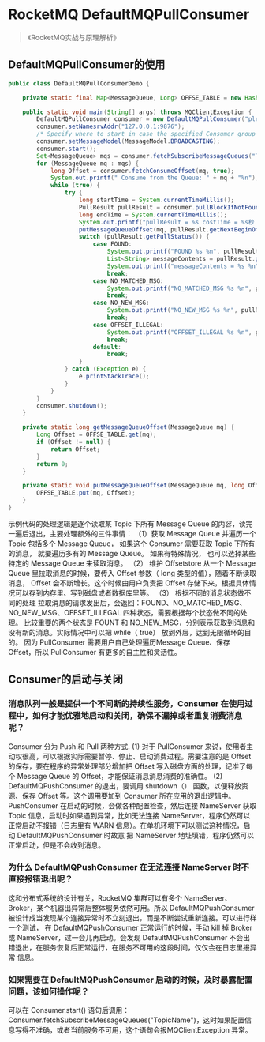# RocketMQ DefaultMQPullConsumer

> 《RocketMQ实战与原理解析》

## DefaultMQPullConsumer的使用
```java
public class DefaultMQPullConsumerDemo {

    private static final Map<MessageQueue, Long> OFFSE_TABLE = new HashMap<MessageQueue, Long>();

    public static void main(String[] args) throws MQClientException {
        DefaultMQPullConsumer consumer = new DefaultMQPullConsumer("please_rename_unique_group_name");
        consumer.setNamesrvAddr("127.0.0.1:9876");
        /* Specify where to start in case the specified Consumer group is a brand new one. */
        consumer.setMessageModel(MessageModel.BROADCASTING);
        consumer.start();
        Set<MessageQueue> mqs = consumer.fetchSubscribeMessageQueues("TopicTest");
        for (MessageQueue mq : mqs) {
            long Offset = consumer.fetchConsumeOffset(mq, true);
            System.out.printf(" Consume from the Queue: " + mq + "%n");
            while (true) {
                try {
                    long startTime = System.currentTimeMillis();
                    PullResult pullResult = consumer.pullBlockIfNotFound(mq, null, getMessageQueueOffset(mq), 32);
                    long endTime = System.currentTimeMillis();
                    System.out.printf("pullResult = %s costTime = %s秒 %n", pullResult, (endTime - startTime) / 1000);
                    putMessageQueueOffset(mq, pullResult.getNextBeginOffset());
                    switch (pullResult.getPullStatus()) {
                        case FOUND:
                            System.out.printf("FOUND %s %n", pullResult);
                            List<String> messageContents = pullResult.getMsgFoundList().stream().map(item -> new String(item.getBody())).collect(Collectors.toList());
                            System.out.printf("messageContents = %s %n", messageContents);
                            break;
                        case NO_MATCHED_MSG:
                            System.out.printf("NO_MATCHED_MSG %s %n", pullResult);
                            break;
                        case NO_NEW_MSG:
                            System.out.printf("NO_NEW_MSG %s %n", pullResult);
                            break;
                        case OFFSET_ILLEGAL:
                            System.out.printf("OFFSET_ILLEGAL %s %n", pullResult);
                            break;
                        default:
                            break;
                    }
                } catch (Exception e) {
                    e.printStackTrace();
                }
            }
        }
        consumer.shutdown();
    }

    private static long getMessageQueueOffset(MessageQueue mq) {
        Long Offset = OFFSE_TABLE.get(mq);
        if (Offset != null) {
            return Offset;
        }
        return 0;
    }

    private static void putMessageQueueOffset(MessageQueue mq, long Offset) {
        OFFSE_TABLE.put(mq, Offset);
    }
}
```
示例代码的处理逻辑是逐个读取某 Topic 下所有 Message Queue 的内容，读完一遍后退出，主要处理额外的三件事情：
（1）获取 Message Queue 并遍历一个 Topic 包括多个 Message Queue， 如果这个 Consumer 需要获取 Topic 下所有的消息，
就要遍历多有的 Message Queue。 如果有特殊情况， 也可以选择某些特定的 Message Queue 来读取消息。
（2） 维护 Offsetstore 从一个 Message Queue 里拉取消息的时候，要传入 Offset 参数（ long 类型的值），随着不断读取消息，
Offset 会不断增长。这个时候由用户负责把 Offset 存储下来，根据具体情况可以存到内存里、写到磁盘或者数据库里等。
（3） 根据不同的消息状态做不同的处理
拉取消息的请求发出后，会返回：FOUND、NO_MATCHED_MSG、NO_NEW_MSG、OFFSET_ILLEGAL 四种状态，需要根据每个状态做不同的处理。
比较重要的两个状态是 FOUNT 和 NO_NEW_MSG，分别表示获取到消息和没有新的消息。实际情况中可以把 while（ true） 放到外层，达到无限循环的目的。
因为 PullConsumer 需要用户自己处理遍历Message Queue、保存 Offset，所以 PullConsumer 有更多的自主性和灵活性。
## Consumer的启动与关闭
### 消息队列一般是提供一个不间断的持续性服务，Consumer 在使用过程中，如何才能优雅地启动和关闭，确保不漏掉或者重复消费消息呢？
Consumer 分为 Push 和 Pull 两种方式.
(1) 对于 PullConsumer 来说，使用者主动权很高，可以根据实际需要暂停、停止、启动消费过程。需要注意的是 Offset 的保存，要在程序的异常处理部分增加把 Offset 写入磁盘方面的处理，记准了每个 Message Queue 的 Offset，才能保证消息消息消费的准确性。
(2) DefaultMQPushConsumer 的退出，要调用 shutdown（） 函数，以便释放资源、保存 Offset 等。这个调用要加到 Consumer 所在应用的退出逻辑中。PushConsumer 在启动的时候，会做各种配置检查，然后连接 NameServer 获取 Topic 信息，启动时如果遇到异常，比如无法连接 NameServer，程序仍然可以正常启动不报错（日志里有 WARN 信息）。在单机环境下可以测试这种情况，启动 DefaultMQPushConsumer 时故意 把 NameServer 地址填错，程序仍然可以正常启动，但是不会收到消息。
### 为什么 DefaultMQPushConsumer 在无法连接 NameServer 时不直接报错退出呢？
这和分布式系统的设计有关，RocketMQ 集群可以有多个 NameServer、Broker，某个机器出异常后整体服务依然可用。所以 DefaultMQPushConsumer 被设计成当发现某个连接异常时不立刻退出，而是不断尝试重新连接。可以进行样一个测试，
在 DefaultMQPushConsumer 正常运行的时候，手动 kill 掉 Broker 或 NameServer，过一会儿再启动。会发现 DefaultMQPushConsumer 不会出错退出，在服务恢复后正常运行，在服务不可用的这段时间，仅仅会在日志里报异常 信息。
### 如果需要在 DefaultMQPushConsumer 启动的时候，及时暴露配置问题，该如何操作呢？
可以在 Consumer.start() 语句后调用：Consumer.fetchSubscribeMessageQueues("TopicName")，这时如果配置信息写得不准确，或者当前服务不可用，这个语句会报MQClientException 异常。
